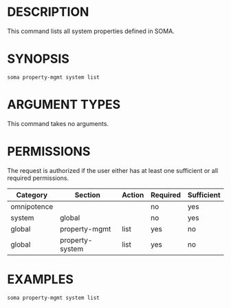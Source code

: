 # DESCRIPTION

This command lists all system properties defined in SOMA.

# SYNOPSIS

```
soma property-mgmt system list
```

# ARGUMENT TYPES

This command takes no arguments.

# PERMISSIONS

The request is authorized if the user either has at least one
sufficient or all required permissions.

Category | Section | Action | Required | Sufficient
 ------- | ------- | ------ | -------- | ----------
omnipotence | | | no | yes
system | global | | no | yes
global | property-mgmt | list | yes | no
global | property-system | list | yes | no

# EXAMPLES

```
soma property-mgmt system list
```
